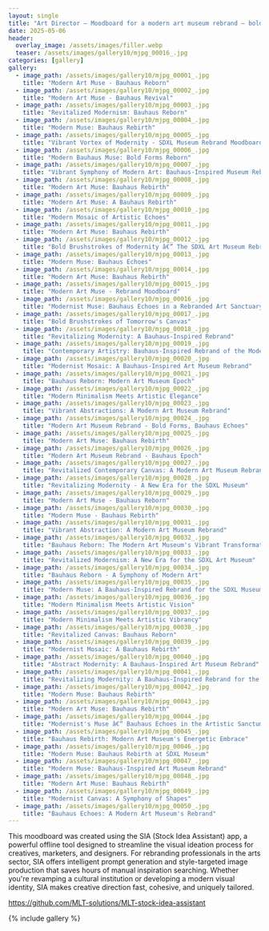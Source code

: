 ```yaml
---
layout: single
title: "Art Director – Moodboard for a modern art museum rebrand — bold forms, Bauhaus influence, clean colors."
date: 2025-05-06
header:
  overlay_image: /assets/images/filler.webp
  teaser: /assets/images/gallery10/mjpg_00016_.jpg
categories: [gallery]
gallery:
  - image_path: /assets/images/gallery10/mjpg_00001_.jpg
    title: "Modern Art Muse - Bauhaus Reborn"
  - image_path: /assets/images/gallery10/mjpg_00002_.jpg
    title: "Modern Art Muse - Bauhaus Revival"
  - image_path: /assets/images/gallery10/mjpg_00003_.jpg
    title: "Revitalized Modernism: Bauhaus Reborn"
  - image_path: /assets/images/gallery10/mjpg_00004_.jpg
    title: "Modern Muse: Bauhaus Rebirth"
  - image_path: /assets/images/gallery10/mjpg_00005_.jpg
    title: "Vibrant Vortex of Modernity - SDXL Museum Rebrand Moodboard"
  - image_path: /assets/images/gallery10/mjpg_00006_.jpg
    title: "Modern Bauhaus Muse: Bold Forms Reborn"
  - image_path: /assets/images/gallery10/mjpg_00007_.jpg
    title: "Vibrant Symphony of Modern Art: Bauhaus-Inspired Museum Rebrand"
  - image_path: /assets/images/gallery10/mjpg_00008_.jpg
    title: "Modern Art Muse: Bauhaus Rebirth"
  - image_path: /assets/images/gallery10/mjpg_00009_.jpg
    title: "Modern Art Muse: A Bauhaus Rebirth"
  - image_path: /assets/images/gallery10/mjpg_00010_.jpg
    title: "Modern Mosaic of Artistic Echoes"
  - image_path: /assets/images/gallery10/mjpg_00011_.jpg
    title: "Modern Art Muse: Bauhaus Rebirth"
  - image_path: /assets/images/gallery10/mjpg_00012_.jpg
    title: "Bold Brushstrokes of Modernity â€” The SDXL Art Museum Rebrand"
  - image_path: /assets/images/gallery10/mjpg_00013_.jpg
    title: "Modern Muse: Bauhaus Echoes"
  - image_path: /assets/images/gallery10/mjpg_00014_.jpg
    title: "Modern Art Muse: Bauhaus Rebirth"
  - image_path: /assets/images/gallery10/mjpg_00015_.jpg
    title: "Modern Art Muse - Rebrand Moodboard"
  - image_path: /assets/images/gallery10/mjpg_00016_.jpg
    title: "Modernist Muse: Bauhaus Echoes in a Rebranded Art Sanctuary"
  - image_path: /assets/images/gallery10/mjpg_00017_.jpg
    title: "Bold Brushstrokes of Tomorrow's Canvas"
  - image_path: /assets/images/gallery10/mjpg_00018_.jpg
    title: "Revitalizing Modernity: A Bauhaus-Inspired Rebrand"
  - image_path: /assets/images/gallery10/mjpg_00019_.jpg
    title: "Contemporary Artistry: Bauhaus-Inspired Rebrand of the Modern Museum"
  - image_path: /assets/images/gallery10/mjpg_00020_.jpg
    title: "Modernist Mosaic: A Bauhaus-Inspired Art Museum Rebrand"
  - image_path: /assets/images/gallery10/mjpg_00021_.jpg
    title: "Bauhaus Reborn: Modern Art Museum Epoch"
  - image_path: /assets/images/gallery10/mjpg_00022_.jpg
    title: "Modern Minimalism Meets Artistic Elegance"
  - image_path: /assets/images/gallery10/mjpg_00023_.jpg
    title: "Vibrant Abstractions: A Modern Art Museum Rebrand"
  - image_path: /assets/images/gallery10/mjpg_00024_.jpg
    title: "Modern Art Museum Rebrand - Bold Forms, Bauhaus Echoes"
  - image_path: /assets/images/gallery10/mjpg_00025_.jpg
    title: "Modern Art Muse: Bauhaus Rebirth"
  - image_path: /assets/images/gallery10/mjpg_00026_.jpg
    title: "Modern Art Museum Rebrand - Bauhaus Epoch"
  - image_path: /assets/images/gallery10/mjpg_00027_.jpg
    title: "Revitalized Contemporary Canvas: A Modern Art Museum Rebrand"
  - image_path: /assets/images/gallery10/mjpg_00028_.jpg
    title: "Revitalizing Modernity - A New Era for the SDXL Museum"
  - image_path: /assets/images/gallery10/mjpg_00029_.jpg
    title: "Modern Art Muse - Bauhaus Reborn"
  - image_path: /assets/images/gallery10/mjpg_00030_.jpg
    title: "Modern Muse - Bauhaus Rebirth"
  - image_path: /assets/images/gallery10/mjpg_00031_.jpg
    title: "Vibrant Abstraction: A Modern Art Museum Rebrand"
  - image_path: /assets/images/gallery10/mjpg_00032_.jpg
    title: "Bauhaus Reborn: The Modern Art Museum's Vibrant Transformation"
  - image_path: /assets/images/gallery10/mjpg_00033_.jpg
    title: "Revitalized Modernism: A New Era for the SDXL Art Museum"
  - image_path: /assets/images/gallery10/mjpg_00034_.jpg
    title: "Bauhaus Reborn - A Symphony of Modern Art"
  - image_path: /assets/images/gallery10/mjpg_00035_.jpg
    title: "Modern Muse: A Bauhaus-Inspired Rebrand for the SDXL Museum"
  - image_path: /assets/images/gallery10/mjpg_00036_.jpg
    title: "Modern Minimalism Meets Artistic Vision"
  - image_path: /assets/images/gallery10/mjpg_00037_.jpg
    title: "Modern Minimalism Meets Artistic Vibrancy"
  - image_path: /assets/images/gallery10/mjpg_00038_.jpg
    title: "Revitalized Canvas: Bauhaus Reborn"
  - image_path: /assets/images/gallery10/mjpg_00039_.jpg
    title: "Modernist Mosaic: A Bauhaus Rebirth"
  - image_path: /assets/images/gallery10/mjpg_00040_.jpg
    title: "Abstract Modernity: A Bauhaus-Inspired Art Museum Rebrand"
  - image_path: /assets/images/gallery10/mjpg_00041_.jpg
    title: "Revitalizing Modernity: A Bauhaus-Inspired Rebrand for the SDXL Museum"
  - image_path: /assets/images/gallery10/mjpg_00042_.jpg
    title: "Modern Muse: Bauhaus Rebirth"
  - image_path: /assets/images/gallery10/mjpg_00043_.jpg
    title: "Modern Art Muse: Bauhaus Rebirth"
  - image_path: /assets/images/gallery10/mjpg_00044_.jpg
    title: "Modernist's Muse â€“ Bauhaus Echoes in the Artistic Sanctum"
  - image_path: /assets/images/gallery10/mjpg_00045_.jpg
    title: "Bauhaus Rebirth: Modern Art Museum's Energetic Embrace"
  - image_path: /assets/images/gallery10/mjpg_00046_.jpg
    title: "Modern Muse: Bauhaus Rebirth at SDXL Museum"
  - image_path: /assets/images/gallery10/mjpg_00047_.jpg
    title: "Modern Muse: Bauhaus-Inspired Art Museum Rebrand"
  - image_path: /assets/images/gallery10/mjpg_00048_.jpg
    title: "Modern Art Muse: Bauhaus Rebirth"
  - image_path: /assets/images/gallery10/mjpg_00049_.jpg
    title: "Modernist Canvas: A Symphony of Shapes"
  - image_path: /assets/images/gallery10/mjpg_00050_.jpg
    title: "Bauhaus Echoes: A Modern Art Museum's Rebrand"
---
```


This moodboard was created using the SIA (Stock Idea Assistant) app, a powerful offline tool designed to streamline the visual ideation process for creatives, marketers, and designers. For rebranding professionals in the arts sector, SIA offers intelligent prompt generation and style-targeted image production that saves hours of manual inspiration searching. Whether you're revamping a cultural institution or developing a modern visual identity, SIA makes creative direction fast, cohesive, and uniquely tailored.

https://github.com/MLT-solutions/MLT-stock-idea-assistant

{% include gallery %}
